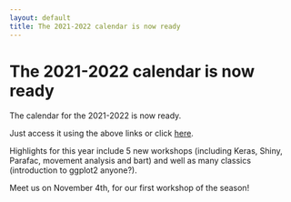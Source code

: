 ```yaml
---
layout: default
title: The 2021-2022 calendar is now ready
---
```

# The 2021-2022 calendar is now ready

The calendar for the 2021-2022 is now ready.

Just access it using the above links or click [here](/calendar).

Highlights for this year include 5 new workshops (including Keras, Shiny, Parafac,
  movement analysis and bart) and well as many classics (introduction to ggplot2 anyone?).

  Meet us on November 4th, for our first workshop of the season!
